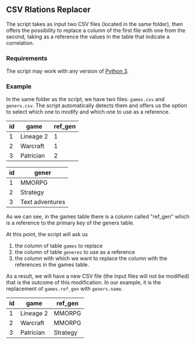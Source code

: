 ## CSV Rlations Replacer

The script takes as input two CSV files (located in the same folder), then offers the possibility to replace a
column of the first file with one from the second, taking as a reference the values in the table that indicate
a correlation.

### Requirements
The script may work with any version of [Python 3](https://github.com/python/cpython).

### Example
In the same folder as the script, we have two files: <code>games.csv</code> and <code>geners.csv</code>. The script
automatically detects them and offers us the option to select which one to modify and which one to use as a reference.

| id  | game      | ref_gen |
|-----|-----------|---------|
| 1   | Lineage 2 | 1       |
| 2   | Warcraft  | 1       |
| 3   | Patrician | 2       |


| id  | gener           |
|-----|-----------------|
| 1   | MMORPG          |
| 2   | Strategy        |
| 3   | Text adventures |


As we can see, in the games table there is a column called "ref_gen" which is a reference to the primary key of
the geners table. 

At this point, the script will ask us 
1. the column of table <code>games</code> to replace
2. the column of table <code>generes</code> to use as a reference
3. the column with which we want to replace the column with the references in the games table.

As a result, we will have a new CSV file (the input files will not be modified) that is the outcome of this
modification. In our example, it is the replacement of <code>games.ref_gen</code> with <code>geners.name</code>.

| id  | game      | ref_gen  |
|-----|-----------|----------|
| 1   | Lineage 2 | MMORPG   |
| 2   | Warcraft  | MMORPG   |
| 3   | Patrician | Strategy |

